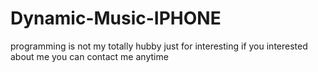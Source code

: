 # Dynamic-Music-IPHONE
programming is not my totally hubby just for interesting if you interested about me you can contact me anytime 
